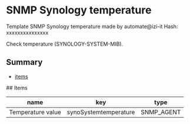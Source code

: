 # SNMP Synology temperature
Template SNMP Synology temperature made by automate@izi-it
Hash: xxxxxxxxxxxxxxx


Check temperature (SYNOLOGY-SYSTEM-MIB).
## Summary
* [items](#items)

<a name="items" />
## Items

| name | key | type |
| ------------- |------------- |------------- |
| Temperature value | synoSystemtemperature | SNMP_AGENT |

